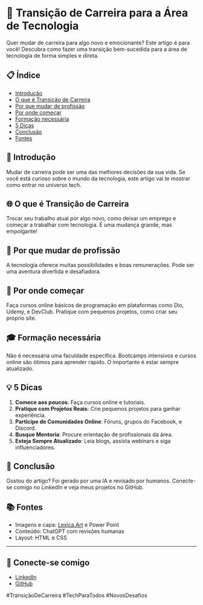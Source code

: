 # 🌟 Transição de Carreira para a Área de Tecnologia

Quer mudar de carreira para algo novo e emocionante? Este artigo é para você! Descubra como fazer uma transição bem-sucedida para a área de tecnologia de forma simples e direta.

## 📋 Índice

- [Introdução](#introdução)
- [O que é Transição de Carreira](#o-que-é-transição-de-carreira)
- [Por que mudar de profissão](#por-que-mudar-de-profissão)
- [Por onde começar](#por-onde-começar)
- [Formação necessária](#formação-necessária)
- [5 Dicas](#5-dicas)
- [Conclusão](#conclusão)
- [Fontes](#fontes)

## 📖 Introdução

Mudar de carreira pode ser uma das melhores decisões da sua vida. Se você está curioso sobre o mundo da tecnologia, este artigo vai te mostrar como entrar no universo tech.

## 🌐 O que é Transição de Carreira

Trocar seu trabalho atual por algo novo, como deixar um emprego e começar a trabalhar com tecnologia. É uma mudança grande, mas empolgante!

## 🤔 Por que mudar de profissão

A tecnologia oferece muitas possibilidades e boas remunerações. Pode ser uma aventura divertida e desafiadora.

## 🚀 Por onde começar

Faça cursos online básicos de programação em plataformas como Dio, Udemy, e DevClub. Pratique com pequenos projetos, como criar seu próprio site.

## 🎓 Formação necessária

Não é necessária uma faculdade específica. Bootcamps intensivos e cursos online são ótimos para aprender rápido. O importante é estar sempre atualizado.

## 💡 5 Dicas

1. **Comece aos poucos**: Faça cursos online e tutoriais.
2. **Pratique com Projetos Reais**: Crie pequenos projetos para ganhar experiência.
3. **Participe de Comunidades Online**: Fóruns, grupos do Facebook, e Discord.
4. **Busque Mentoria**: Procure orientação de profissionais da área.
5. **Esteja Sempre Atualizado**: Leia blogs, assista webinars e siga influenciadores.

## 🏁 Conclusão

Gostou do artigo? Foi gerado por uma IA e revisado por humanos. Conecte-se comigo no LinkedIn e veja meus projetos no GitHub.

## 📚 Fontes

- Imagens e capa: [Lexica.Art](https://www.lexica.art/) e Power Point
- Conteúdo: ChatGPT com revisões humanas
- Layout: HTML e CSS

---

## 📲 Conecte-se comigo

- [LinkedIn](https://www.linkedin.com/in/raphael-marques-campos/)
- [GitHub](https://www.github.com/Raphacam40/)

#TransiçãoDeCarreira #TechParaTodos #NovosDesafios

